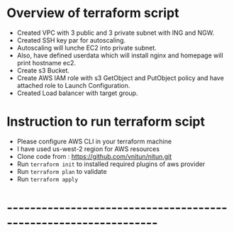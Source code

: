 # Overview of terraform script

 - Created VPC with 3 public and 3 private subnet with ING and NGW.
 - Created SSH key par for autoscaling.
 - Autoscaling will lunche  EC2 into private subnet.
 - Also, have defined userdata which will install nginx and homepage will print hostname ec2.
 - Create s3 Bucket.
 - Create AWS IAM role with s3 GetObject and PutObject policy and have attached role to Launch Configuration.
 - Created Load balancer with target group.


 # Instruction to run terraform scipt 

 - Please configure AWS CLI in your terraform machine
 - I have used us-west-2 region for AWS resources
 - Clone code from : https://github.com/vnitun/nitun.git
 - Run `terraform init` to installed required plugins of aws provider
 - Run `terraform plan` to validate 
 - Run `terraform apply`

 # ---------------------------------------------------------------- #
